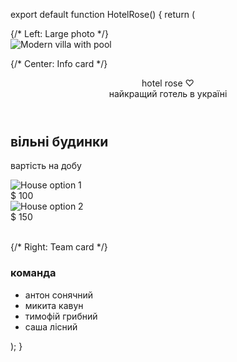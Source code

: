 export default function HotelRose() {
return (
<div className="min-h-screen bg-emerald-900 p-8 flex items-start justify-center">
<div className="max-w-6xl w-full grid grid-cols-12 gap-6 items-start">
{/* Left: Large photo */}
<div className="col-span-5 bg-white/0 rounded-md overflow-hidden shadow-lg">
<img src="https://picsum.photos/id/1018/600/420" alt="Modern villa with pool" className="w-full h-full object-cover block" style={{height: 420}} />
</div>


{/* Center: Info card */}
<div className="col-span-5 bg-gray-100 rounded-md p-6 shadow-md flex flex-col justify-between" style={{height: 420}}>
<header className="mb-2">
<div className="flex items-center gap-3">
<div className="text-2xl font-semibold">hotel rose <span className="text-pink-500">♡</span></div>
</div>
<div className="text-xs text-gray-500 mt-1">найкращий готель в україні</div>
</header>


<main className="flex-1 mt-4">
<h2 className="text-2xl font-medium text-gray-800">вільні будинки</h2>
<p className="text-gray-600 mt-2">вартість на добу</p>


<div className="mt-4 grid grid-cols-2 gap-3 items-center">
<div className="flex flex-col items-center">
<img src="https://picsum.photos/id/1025/300/200" alt="House option 1" className="w-full rounded-md object-cover" style={{height: 100}}/>
<div className="mt-2 text-sm font-bold">$ <span className="text-2xl">100</span></div>
</div>


<div className="flex flex-col items-center">
<img src="https://picsum.photos/id/1031/300/200" alt="House option 2" className="w-full rounded-md object-cover" style={{height: 100}}/>
<div className="mt-2 text-sm font-bold">$ <span className="text-2xl">150</span></div>
</div>
</div>
</main>


<footer className="mt-4 text-sm text-gray-500">&nbsp;</footer>
</div>


{/* Right: Team card */}
<div className="col-span-2 flex items-start justify-center">
<aside className="bg-gray-200 rounded-md p-6 shadow-sm w-full max-w-xs" style={{height: 200}}>
<h3 className="text-lg font-semibold mb-2">команда</h3>
<ul className="text-gray-800 leading-relaxed">
<li>антон сонячний</li>
<li>микита кавун</li>
<li>тимофій грибний</li>
<li>саша лісний</li>
</ul>
</aside>
</div>
</div>
</div>
);
}
